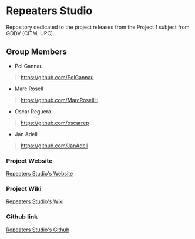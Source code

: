 # Repeaters Studio

Repository dedicated to the project releases from the Project 1 subject from GDDV (CITM, UPC).



## Group Members

* Pol Gannau
> https://github.com/PolGannau

* Marc Rosell
>https://github.com/MarcRosellH

* Oscar Reguera
>https://github.com/oscarrep

* Jan Adell
>https://github.com/JanAdell

### Project Website

[Repeaters Studio's Website](https://polgannau.github.io/RepeatersStudio/)

### Project Wiki

[Repeaters Studio's Wiki](https://github.com/PolGannau/RepeatersStudio/wiki)

### Github link

[Repeaters Studio's Github](https://github.com/PolGannau/RepeatersStudio/)
